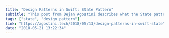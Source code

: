 ```yaml
---
title: "Design Patterns in Swift: State Pattern"
subtitle: "This post from Dejan Agostini describes what the State pattern is, and shows us how to implement it in Swift using a simple example."
tags: ["state", "design pattern"]
link: "https://agostini.tech/2018/05/13/design-patterns-in-swift-state"
date: "2018-05-21 13:22:34"
---
```

